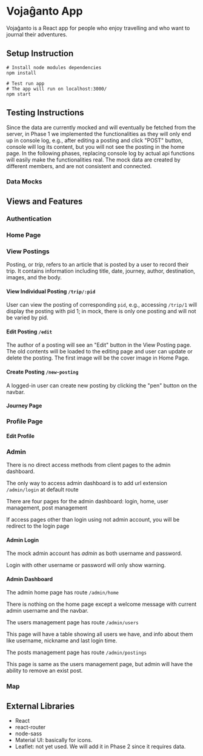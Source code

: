 # Vojaĝanto App

Vojaĝanto is a React app for people who enjoy travelling and who want to journal their adventures.

## Setup Instruction

```shell
# Install node modules dependencies
npm install

# Test run app
# The app will run on localhost:3000/
npm start
```

## Testing Instructions

Since the data are currently mocked and will eventually be fetched from the server, in Phase 1 we implemented the functionalities as they will only end up in console log, e.g., after editing a posting and click "POST" button, console will log its content, but you will not see the posting in the home page. In the following phases, replacing console log by actual api functions will easily make the functionalities real. The mock data are created by different members, and are not consistent and connected.

### Data Mocks

## Views and Features

### Authentication

### Home Page

### View Postings

Posting, or *trip*, refers to an article that is posted by a user to record their trip. It contains information including title, date, journey, author, destination, images, and the body.

#### View Individual Posting `/trip/:pid`

User can view the posting of corresponding `pid`, e.g., accessing `/trip/1` will display the posting with pid 1; in mock, there is only one posting and will not be varied by pid.

#### Edit Posting `/edit`

The author of a posting will see an "Edit" button in the View Posting page. The old contents will be loaded to the editing page and user can update or delete the posting. The first image will be the cover image in Home Page.

#### Create Posting `/new-posting`

A logged-in user can create new posting by clicking the "pen" button on the navbar.

#### Journey Page

### Profile Page

#### Edit Profile

### Admin

There is no direct access methods from client pages to the admin dashboard.

The only way to access admin dashboard is to add url extension `/admin/login` at default route

There are four pages for the admin dashboard: login, home, user management, post management

If access pages other than login using not admin account, you will be redirect to the login page

#### Admin Login

The mock admin account has *admin* as both username and password.

Login with other username or password will only show warning.

#### Admin Dashboard

The admin home page has route `/admin/home`

There is nothing on the home page except a welcome message with current admin username and the navbar.

The users management page has route `/admin/users`

This page will have a table showing all users we have, and info about them like username, nickname and last login time.

The posts management page has route `/admin/postings`

This page is same as the users management page, but admin will have the ability to remove an exist post.

### Map

## External Libraries

- React
- react-router
- node-sass
- Material UI: basically for icons.
- Leaflet: not yet used. We will add it in Phase 2 since it requires data.
